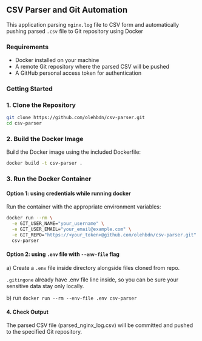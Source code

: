 ## CSV Parser and Git Automation

This application parsing `nginx.log` file to CSV form and automatically pushing parsed `.csv` file to Git repository using Docker

### Requirements

- Docker installed on your machine
- A remote Git repository where the parsed CSV will be pushed
- A GitHub personal access token for authentication


### Getting Started
### 1. Clone the Repository
```bash
git clone https://github.com/olehbdn/csv-parser.git
cd csv-parser
```

### 2. Build the Docker Image
Build the Docker image using the included Dockerfile:
```bash
docker build -t csv-parser .
```

### 3. Run the Docker Container
#### Option 1: using credentials while running docker
Run the container with the appropriate environment variables:
```bash
docker run --rm \
  -e GIT_USER_NAME="your_username" \
  -e GIT_USER_EMAIL="your_email@example.com" \
  -e GIT_REPO="https://<your_token>@github.com/olehbdn/csv-parser.git" \
  csv-parser
```
#### Option 2: using `.env` file with `--env-file` flag

a) Create a `.env` file inside directory alongside files cloned from repo.

`.gitingone` already have .env file line inside, so you can be sure your sensitive data stay only locally.

b) run
```docker run --rm --env-file .env csv-parser```

#### 4. Check Output
The parsed CSV file (parsed_nginx_log.csv) will be committed and pushed to the specified Git repository.